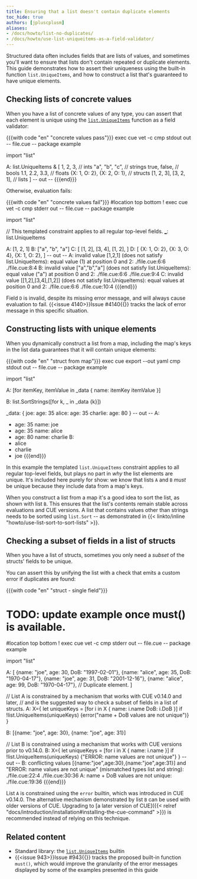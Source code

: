 ```yaml
---
title: Ensuring that a list doesn't contain duplicate elements
toc_hide: true
authors: [jpluscplusm]
aliases:
- /docs/howto/list-no-duplicates/
- /docs/howto/use-list-uniqueitems-as-a-field-validator/
---
```


Structured data often includes fields that are lists of values, and sometimes
you'll want to ensure that lists don't contain repeated or duplicate elements.
This guide demonstrates
how to assert their uniqueness using the built-in function `list.UniqueItems`, and
how to construct a list that's guaranteed to have unique elements.

## Checking lists of concrete values

When you have a list of concrete values of any type, you can assert that each
element is unique using the [`list.UniqueItems`](/go/pkg/list#UniqueItems)
function as a field validator:

{{{with code "en" "concrete values pass"}}}
exec cue vet -c
cmp stdout out
-- file.cue --
package example

import "list"

A: list.UniqueItems & [
	1, 2, 3,                    // ints
	"a", "b", "c",              // strings
	true, false,                // bools
	1.1, 2.2, 3.3,              // floats
	{X: 1, O: 2}, {X: 2, O: 1}, // structs
	[1, 2, 3], [3, 2, 1],       // lists
]
-- out --
{{{end}}}

Otherwise, evaluation fails:

{{{with code "en" "concrete values fail"}}}
#location top bottom
! exec cue vet -c
cmp stderr out
-- file.cue --
package example

import "list"

// This templated constraint applies to all regular top-level fields.
[_]: list.UniqueItems

A: [1, 2, 1]
B: ["a", "b", "a"]
C: [
	[1, 2],
	[3, 4],
	[1, 2],
]
D: [
	{X: 1, O: 2},
	{X: 3, O: 4},
	{X: 1, O: 2},
]
-- out --
A: invalid value [1,2,1] (does not satisfy list.UniqueItems): equal value (1) at position 0 and 2:
    ./file.cue:6:6
    ./file.cue:8:4
B: invalid value ["a","b","a"] (does not satisfy list.UniqueItems): equal value ("a") at position 0 and 2:
    ./file.cue:6:6
    ./file.cue:9:4
C: invalid value [[1,2],[3,4],[1,2]] (does not satisfy list.UniqueItems): equal values at position 0 and 2:
    ./file.cue:6:6
    ./file.cue:10:4
{{{end}}}

Field `D` is invalid, despite its missing error message, and will always cause
evaluation to fail. {{<issue 4140>}}Issue #4140{{</issue>}} tracks the lack of
error message in this specific situation.

## Constructing lists with unique elements

When you dynamically construct a list from a map, including the map's keys in
the list data guarantees that it will contain unique elements:

{{{with code "en" "struct from map"}}}
exec cue export --out yaml
cmp stdout out
-- file.cue --
package example

import "list"

[_]: list.UniqueItems

A: [for itemKey, itemValue in _data {
	name: itemKey
	itemValue
}]

B: list.SortStrings([for k, _ in _data {k}])

_data: {
	joe: age:     35
	alice: age:   35
	charlie: age: 80
}
-- out --
A:
  - age: 35
    name: joe
  - age: 35
    name: alice
  - age: 80
    name: charlie
B:
  - alice
  - charlie
  - joe
{{{end}}}

In this example the templated `list.UniqueItems` constraint applies to all
regular top-level fields, but plays no part in *why* the list elements are
unique. It's included here purely for show: we know that lists `A` and `B`
*must* be unique because they include data from a map's keys.

When you construct a list from a map it's a good idea to sort the list, as
shown with list `B`. This ensures that the list's contents remain stable across
evaluations and CUE versions. A list that contains values other than strings
needs to be sorted using `list.Sort` -- as demonstrated in
{{< linkto/inline "howto/use-list-sort-to-sort-lists" >}}.

## Checking a subset of fields in a list of structs

When you have a list of structs, sometimes you only need a *subset* of the
structs' fields to be unique.

You can assert this by unifying the list with a check that emits a custom error
if duplicates are found:

{{{with code "en" "struct - single field"}}}
# TODO: update example once must() is available.
#location top bottom
! exec cue vet -c
cmp stderr out
-- file.cue --
package example

import "list"

A: [
	{name: "joe", age: 30, DoB: "1997-02-01"},
	{name: "alice", age: 35, DoB: "1970-04-17"},
	{name: "joe", age: 31, DoB: "2001-12-16"},
	{name: "alice", age: 99, DoB: "1970-04-17"}, // Duplicate element.
]

// List A is constrained by a mechanism that works with CUE v0.14.0 and later,
// and is the suggested way to check a subset of fields in a list of structs.
A: X={
	let uniqueKeys = [for i in X {
		name: i.name
		DoB:  i.DoB
	}]
	if !list.UniqueItems(uniqueKeys) {error("name + DoB values are not unique")}
}

B: [{name: "joe", age: 30},
	{name: "joe", age: 31}]

// List B is constrained using a mechanism that works with CUE versions prior to v0.14.0.
B: X={
	let uniqueKeys = [for i in X {
		name: i.name
	}]
	if !list.UniqueItems(uniqueKeys) {"ERROR: name values are not unique"}
}
-- out --
B: conflicting values [{name:"joe",age:30},{name:"joe",age:31}] and "ERROR: name values are not unique" (mismatched types list and string):
    ./file.cue:22:4
    ./file.cue:30:36
A: name + DoB values are not unique:
    ./file.cue:19:36
{{{end}}}

<!-- TODO: remove this once v0.14.0 is the earliest supported version (post-v0.15.0?) -->


List `A` is constrained using the `error` builtin, which was introduced in CUE
v0.14.0. The alternative mechanism demonstrated by list `B` can be used with
older versions of CUE. Upgrading to
[a later version of CUE]({{< relref "docs/introduction/installation#installing-the-cue-command" >}})
is recommended instead of relying on this technique.

## Related content

- Standard library: the [`list.UniqueItems`](/go/pkg/list#UniqueItems) builtin
- {{<issue 943>}}Issue #943{{</issue>}} tracks the proposed built-in function
  `must()`, which would improve the granularity of the error messages displayed
  by some of the examples presented in this guide
